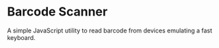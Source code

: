 # Barcode Scanner

A simple JavaScript utility to read barcode from devices emulating a fast keyboard.
